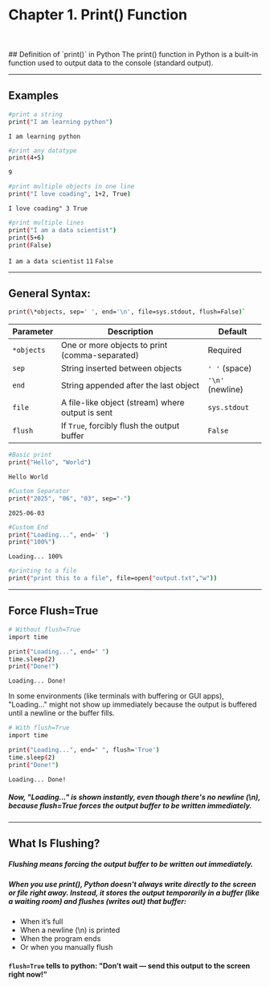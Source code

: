 # Chapter 1. Print() Function
<br>
<br>
## Definition of `print()` in Python
The print() function in Python is a built-in function used to output data to the console (standard output).

---

## Examples
```bash
#print a string
print("I am learning python")
```
`I am learning python`

```bash
#print any datatype
print(4+5)
```
`9`

```bash
#print multiple objects in one line
print("I love coading", 1+2, True)
```
`I love coading" 3 True`

```bash
#print multiple lines
print("I am a data scientist")
print(5+6)
print(False)
```
`I am a data scientist`
`11`
`False`

---

## General Syntax:
```bash
print(\*objects, sep=' ', end='\n', file=sys.stdout, flush=False)`
```

| Parameter  | Description                                      | Default          |
| ---------- | ------------------------------------------------ | ---------------- |
| `*objects` | One or more objects to print (comma-separated)   | Required         |
| `sep`      | String inserted between objects                  | `' '` (space)    |
| `end`      | String appended after the last object            | `'\n'` (newline) |
| `file`     | A file-like object (stream) where output is sent | `sys.stdout`     |
| `flush`    | If `True`, forcibly flush the output buffer      | `False`          |


```bash
#Basic print
print("Hello", "World") 
```
`Hello World`

```bash
#Custom Separator
print("2025", "06", "03", sep="-")
```
`2025-06-03`

```bash
#Custom End
print("Loading...", end=' ')
print("100%")
```
`Loading... 100%`

```bash
#printing to a file
print("print this to a file", file=open("output.txt","w"))
```

---

## **Force Flush=True**
```bash
# Without flush=True
import time

print("Loading...", end=" ")
time.sleep(2)
print("Done!")
```
`Loading... Done!`

In some environments (like terminals with buffering or GUI apps), "Loading..." might not show up immediately because the output is buffered until a newline or the buffer fills.

```bash
# With flush=True
import time

print("Loading...", end=" ", flush='True')
time.sleep(2)
print("Done!")
```
`Loading... Done!`
##### Now, "Loading..." is shown instantly, even though there's no newline (\n), because flush=True forces the output buffer to be written immediately.

-----

## What Is Flushing?
##### Flushing means **forcing the output buffer to be written out immediately.**

##### When you use print(), Python doesn't always write directly to the screen or file right away. Instead, it stores the output temporarily in a buffer (like a waiting room) and flushes (writes out) that buffer:
- When it’s full
- When a newline (\n) is printed
- When the program ends
- Or when you manually flush

#### `flush=True` tells to python: "Don’t wait — send this output to the screen right now!”
